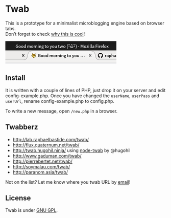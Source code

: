 # Twab

This is a prototype for a minimalist microblogging engine based on browser tabs.  
Don’t forget to check [why this is cool](http://lab.raphaelbastide.com/twab/info.html)!

![Twab in action](demo.png)

## Install

It is written with a couple of lines of PHP, just drop it on your server and edit config-example.php. Once you have changed the `userName`, `userPass` and `userUrl`, rename config-example.php to config.php.

To write a new message, open `/new.php` in a browser.

## Twabberz

- http://lab.raphaelbastide.com/twab/
- http://flux.quaternum.net/twab/
- http://twab.hugohil.ninja/ using [node-twab](https://github.com/hugohil/node-twab) by @hugohil
- http://www.gaduman.com/twab/
- http://pierrebertet.net/twab/
- http://soymalau.com/twab/
- http://paranom.asia/twab/

Not on the list? Let me know where you twab URL by [email](mailto:bonjour@raphaelbastide.com)!

## License

Twab is under [GNU GPL](https://www.gnu.org/licenses/gpl.html).
